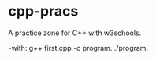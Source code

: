 # cpp-pracs

A practice zone for C++ with w3schools.


-with:
    g++ first.cpp -o program.
    ./program.